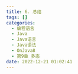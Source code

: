 ```yaml
---
title: 6. 总结
tags: []
categories:
  - 编程语言
  - Java
  - Java语言
  - Java语法
  - OnJava8
  - 第9章 多态
date: 2022-12-21 01:02:41
---
```

